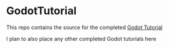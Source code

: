 # GodotTutorial

This repo contains the source for the completed [Godot Tutorial](https://docs.godotengine.org/en/stable/getting_started/step_by_step/your_first_game.html#)

I plan to also place any other completed Godot tutorials here
